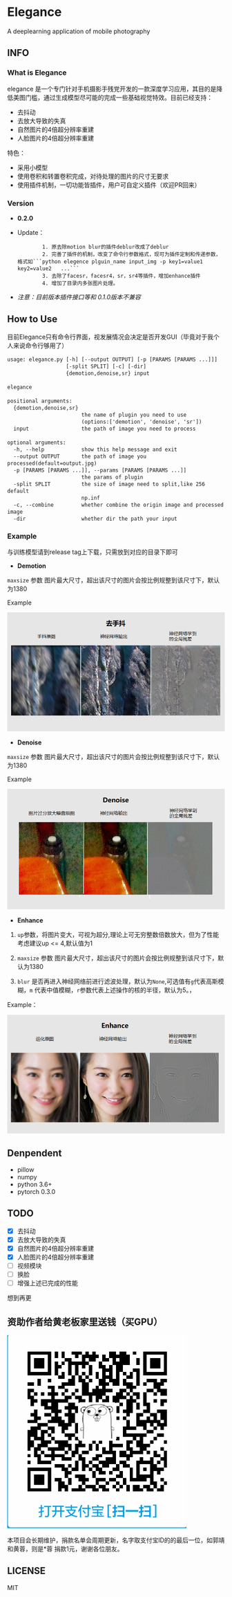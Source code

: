 # Elegance
A deeplearning application of mobile photography

## INFO

### What is Elegance

elegance 是一个专门针对手机摄影手残党开发的一款深度学习应用，其目的是降低美图门槛，通过生成模型尽可能的完成一些基础视觉特效。目前已经支持：

- 去抖动
- 去放大导致的失真
- 自然图片的4倍超分辨率重建
- 人脸图片的4倍超分辨率重建

特色：

- 采用小模型
- 使用卷积和转置卷积完成，对待处理的图片的尺寸无要求
- 使用插件机制，一切功能皆插件，用户可自定义插件（欢迎PR回来）

### Version

- **0.2.0**

- Update：

              1. 原去除motion blur的插件deblur改成了deblur
              2. 完善了插件的机制，改变了命令行参数格式，现可为插件定制和传递参数，格式如```python elegence plguin_name input_img -p key1=value1 key2=value2   ...```
              3. 去除了facesr，facesr4，sr，sr4等插件，增加enhance插件
              4. 增加了目录内多张图片处理。

- *注意：目前版本插件接口等和 0.1.0版本不兼容*

## How to Use

目前Elegance只有命令行界面，视发展情况会决定是否开发GUI（毕竟对于我个人来说命令行够用了）
```
usage: elegance.py [-h] [--output OUTPUT] [-p [PARAMS [PARAMS ...]]]
                   [-split SPLIT] [-c] [-dir]
                   {demotion,denoise,sr} input

elegance

positional arguments:
  {demotion,denoise,sr}
                        the name of plugin you need to use
                        (options:['demotion', 'denoise', 'sr'])
  input                 the path of image you need to process

optional arguments:
  -h, --help            show this help message and exit
  --output OUTPUT       the path of image you processed(default=output.jpg)
  -p [PARAMS [PARAMS ...]], --params [PARAMS [PARAMS ...]]
                        the params of plugin
  -split SPLIT          the size of image need to split,like 256 default
                        np.inf
  -c, --combine         whether combine the origin image and processed image
  -dir                  whether dir the path your input
```

### Example 

与训练模型请到release tag上下载，只需放到对应的目录下即可

- **Demotion** 

``maxsize`` 参数  图片最大尺寸，超出该尺寸的图片会按比例规整到该尺寸下，默认为1380

Example

![](example/deblur.png) 

- **Denoise** 

``maxsize`` 参数 图片最大尺寸，超出该尺寸的图片会按比例规整到该尺寸下，默认为1380

Example

![](example/denoise.png)

- **Enhance**

1. ```up```参数，将图片变大，可视为超分,理论上可无穷整数倍数放大，但为了性能考虑建议up <= 4,默认值为1

2. ``maxsize`` 参数 图片最大尺寸，超出该尺寸的图片会按比例规整到该尺寸下，默认为1380

3. ```blur``` 是否再进入神经网络前进行滤波处理，默认为```None```,可选值有```g```代表高斯模糊，```m``` 代表中值模糊，```r```参数代表上述操作的核的半径，默认为5。，

Example：

![](example/sr.png)

## Denpendent

- pillow
- numpy
- python 3.6+
- pytorch 0.3.0

## TODO

- [x] 去抖动
- [x] 去放大导致的失真
- [x] 自然图片的4倍超分辨率重建
- [x] 人脸图片的4倍超分辨率重建
- [ ] 视频模块
- [ ] 换脸
- [ ] 增强上述已完成的性能

 想到再更



## 资助作者给黄老板家里送钱（买GPU）

![](example/code.png)  



本项目会长期维护，捐款名单会周期更新，名字取支付宝ID的的最后一位，如郭靖和黄蓉，则是*蓉 捐款1元，谢谢各位朋友。



## LICENSE

MIT  